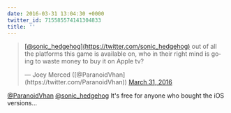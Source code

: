 ```yaml
---
date: 2016-03-31 13:04:30 +0000
twitter_id: 715585574141304833
title: ''
---
```


<blockquote class="twitter-tweet"><p lang="en" dir="ltr"><a href="https://twitter.com/sonic_hedgehog?ref_src=twsrc%5Etfw">[@sonic_hedgehog](https://twitter.com/sonic_hedgehog)</a> out of all the platforms this game is available on, who in their right mind is going to waste money to buy it on Apple tv?</p>&mdash; Joey Merced ([@ParanoidVhan](https://twitter.com/ParanoidVhan)) <a href="https://twitter.com/ParanoidVhan/status/715582057817223168?ref_src=twsrc%5Etfw">March 31, 2016</a></blockquote>
<script async src="https://platform.twitter.com/widgets.js" charset="utf-8"></script>

[@ParanoidVhan](https://twitter.com/ParanoidVhan) [@sonic_hedgehog](https://twitter.com/sonic_hedgehog) It's free for anyone who bought the iOS versions...
